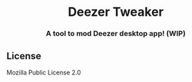 <div align="center">
    <h1>Deezer Tweaker</h1>
    <h3>A tool to mod Deezer desktop app! (WIP)</h3>
</div>

## License

Mozilla Public License 2.0
